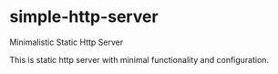 simple-http-server
==================

Minimalistic Static Http Server

This is static http server with minimal functionality and configuration.

